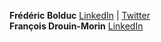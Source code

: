 **Frédéric Bolduc** [LinkedIn](https://linkedin.com/in/bolducfrederic) | [Twitter](https://twitter.com/itsferdbold)  
**François Drouin-Morin** [LinkedIn](https://linkedin.com/in/francoisdrouinmorin)
